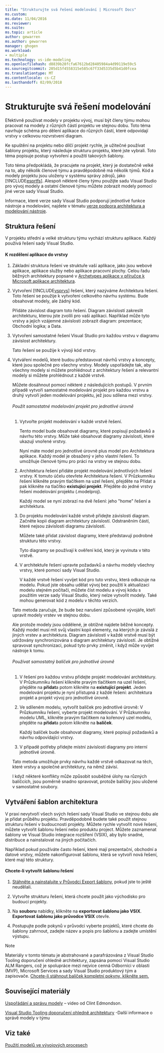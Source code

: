 ```yaml
---
title: "Strukturujte svá řešení modelování | Microsoft Docs"
ms.custom: 
ms.date: 11/04/2016
ms.reviewer: 
ms.suite: 
ms.topic: article
author: gewarren
ms.author: gewarren
manager: ghogen
ms.workload:
- multiple
ms.technology: vs-ide-modeling
ms.openlocfilehash: d8839b28fcfa67612bd28405984a4d99119e59c5
ms.sourcegitcommit: 205d15f4558315e585c67f33d5335d5b41d0fcea
ms.translationtype: MT
ms.contentlocale: cs-CZ
ms.lasthandoff: 02/09/2018
---
```

# <a name="structure-your-modeling-solution"></a>Strukturujte svá řešení modelování
Efektivně používat modely v projektu vývoj, musí být členy týmu mohou pracovat na modely z různých částí projektu ve stejnou dobu. Toto téma navrhuje schéma pro dělení aplikace do různých částí, které odpovídají vrstvy v celkovou rozvrstvení diagram.  
  
 Ke spuštění na projektu nebo dílčí projekt rychle, je užitečné používat šablony projektu, který následuje strukturu projektu, které jste vybrali. Toto téma popisuje postup vytvoření a použití takových šablony.  
  
 Toto téma předpokládá, že pracujete na projekt, který je dostatečně velké na to, aby několik členové týmu a pravděpodobně má několik týmů. Kód a modely projektu jsou uloženy v systému správy zdrojů, jako [!INCLUDE[esprtfs](../code-quality/includes/esprtfs_md.md)]. Alespoň některé členy týmu použijte sadu Visual Studio pro vývoj modely a ostatní členové týmu můžete zobrazit modely pomocí jiné verze sady Visual Studio.  
  
 Informace, které verze sady Visual Studio podporují jednotlivé funkce nástroje a modelování, najdete v tématu [verze podpora architektura a modelování nástroje](../modeling/what-s-new-for-design-in-visual-studio.md#VersionSupport).  
  
## <a name="solution-structure"></a>Struktura řešení  
 V projektu střední a velké strukturu týmu vychází strukturu aplikace. Každý používá řešení sady Visual Studio.  
  
#### <a name="to-divide-an-application-into-layers"></a>K rozdělení aplikace do vrstvy  
  
1.  Základní struktura řešení ve struktuře vaší aplikace, jako jsou webové aplikace, aplikace služby nebo aplikace pracovní plochy. Celou řadu běžných architektury popsané v [Archetypes aplikace v příručce k Microsoft aplikace architektura](http://go.microsoft.com/fwlink/?LinkId=196681).  
  
2.  Vytvoření [!INCLUDE[vsprvs](../code-quality/includes/vsprvs_md.md)] řešení, který nazýváme Architektura řešení. Toto řešení se použije k vytvoření celkového návrhu systému. Bude obsahovat modely, ale žádný kód.  
  
     Přidáte závislost diagram toto řešení. Diagram závislostí zakreslit architekturu, kterou jste zvolili pro vaši aplikaci. Například může tyto vrstvy a jejich vzájemné závislosti zobrazit diagram: prezentace; Obchodní logika; a Data.  
  
4.  Vytvoření samostatné řešení Visual Studio pro každou vrstvu v diagramu závislost architektury.  
  
     Tato řešení se použije k vývoji kód vrstvy.  
  
5.  Vytváření modelů, které budou představovat návrhů vrstvy a koncepty, které jsou společné pro všechny vrstvy. Modely uspořádejte tak, aby všechny modely si můžete prohlédnout z architektury řešení a relevantní modely si můžete prohlédnout z každé vrstvě.  
  
     Můžete dosáhnout pomocí některé z následujících postupů. V prvním případě vytvoří samostatné modelování projekt pro každou vrstvu a druhý vytvoří jeden modelování projektu, jež jsou sdílena mezi vrstvy.  
  
    ###### <a name="to-use-a-separate-modeling-project-for-each-layer"></a>Použít samostatné modelování projekt pro jednotlivé úrovně  
  
    1.  Vytvořte projekt modelování v každé vrstvě řešení.  
  
         Tento model bude obsahovat diagramy, které popisují požadavků a návrhu této vrstvy. Může také obsahovat diagramy závislosti, které ukazují vnořené vrstvy.  
  
         Nyní máte model pro jednotlivé úrovně plus model pro Architektura aplikace. Každý model je obsažený v jeho vlastní řešení. To umožňuje členové týmu pro práci na vrstvy ve stejnou dobu.  
  
    2.  Architektura řešení přidáte projekt modelování jednotlivých řešení vrstvy. K tomuto účelu otevřete Architektura řešení. V Průzkumníku řešení klikněte pravým tlačítkem na uzel řešení, přejděte na Přidat a pak klikněte na tlačítko **existující projekt**. Přejděte do jedné vrstvy řešení modelování projektu (.modelproj).  
  
         Každý model se nyní zobrazí na dvě řešení: jeho "home" řešení a architektura.  
  
    3.  Do projektu modelování každé vrstvě přidejte závislosti diagram. Začněte kopii diagram architektury závislostí. Odstraněním částí, které nejsou závislosti diagramu závislostí.  
  
         Můžete také přidat závislost diagramy, které představují podrobné strukturu této vrstvy.  
  
         Tyto diagramy se používají k ověření kód, který je vyvinuta v této vrstvě.  
  
    4.  V architektuře řešení upravte požadavků a návrhu modely všechny vrstvy, které pomocí sady Visual Studio.  
  
         V každé vrstvě řešení vyvíjet kód pro tuto vrstvu, která odkazuje na modelu. Pokud jste obsahu udělat vývoj bez použití k aktualizaci modelu stejném počítači, můžete číst modelu a vývoj kódu s použitím verze sady Visual Studio, který nelze vytvořit modely. Také mohou generovat kód z modelu v těchto verzích.  
  
     Tato metoda zaručuje, že bude bez narušení způsobené vývojáře, kteří upravit modely vrstev ve stejnou dobu.  
  
     Ale protože modely jsou oddělené, je obtížné najdete běžné koncepty. Každý model musí mít svůj vlastní kopii elementy, na kterých je závislá z jiných vrstev a architektura. Diagram závislostí v každé vrstvě musí být udržovány synchronizována s diagram architektury závislostí. Je obtížné spravovat synchronizaci, pokud tyto prvky změnit, i když může vyvíjet nástroje k tomu.  
  
    ###### <a name="to-use-a-separate-package-for-each-layer"></a>Používat samostatný balíček pro jednotlivé úrovně  
  
    1.  V řešení pro každou vrstvu přidejte projekt modelování architektury. V Průzkumníku řešení klikněte pravým tlačítkem na uzel řešení, přejděte na **přidat**a potom klikněte na **existující projekt**. Jeden modelování projektu je nyní přístupná z každé řešení: architektura projekt a projekt vývoj pro jednotlivé úrovně.  
  
    2.  Ve sdíleném modelu, vytvořit balíček pro jednotlivé úrovně: V Průzkumníku řešení, vyberte projekt modelování. V Průzkumníku modelu UML, klikněte pravým tlačítkem na kořenový uzel modelu, přejděte na **přidat**a potom klikněte na **balíček**.  
  
         Každý balíček bude obsahovat diagramy, které popisují požadavků a návrhu odpovídající vrstvy.  
  
    3.  V případě potřeby přidejte místní závislostí diagramy pro interní jednotlivé úrovně.  
  
     Tato metoda umožňuje prvky návrhu každé vrstvě odkazovat na těch, které vrstvy a společné architektury, na němž závisí.  
  
     I když některé konflikty může způsobit souběžné úlohy na různých balíčcích, jsou poměrně snadno spravovat, protože balíčky jsou uložené v samostatné soubory.
  
## <a name="creating-architecture-templates"></a>Vytváření šablon architektura  
 V praxi nevytvoří všech svých řešení sady Visual Studio ve stejnou dobu ale je přidat průběhu projektu. Pravděpodobně budete také použít stejnou strukturu řešení v budoucnosti projekty.  Můžete rychle vytvořit nové řešení, můžete vytvořit šablonu řešení nebo produktu project. Můžete zaznamenat šablony ve Visual Studio integrace rozšíření (VSIX), aby bylo snadné, distribuce a nainstalovat na jiných počítačích.  
  
 Například pokud používáte často řešení, které mají prezentační, obchodní a datové vrstvy, můžete nakonfigurovat šablonu, která se vytvoří nová řešení, které mají této struktury.  
  
#### <a name="to-create-a-solution-template"></a>Chcete-li vytvořit šablonu řešení  
  
1.  [Stáhněte a nainstalujte v Průvodci Export šablony](http://go.microsoft.com/fwlink/?LinkId=196686), pokud jste to ještě neudělali.  
  
2.  Vytvořte strukturu řešení, která chcete použít jako východisko pro budoucí projekty.  
  
3.  Na **souboru** nabídky, klikněte na **exportovat šablonu jako VSIX**. **Exportovat šablonu jako průvodce VSIX** otevře.  
  
4.  Postupujte podle pokynů v průvodci vyberte projektů, které chcete do šablony zahrnout, zadejte název a popis pro šablonu a zadejte umístění výstupu.  
  
> [!NOTE]
>  Materiály v tomto tématu je abstrahované a parafrázována z Visual Studio Tooling doporučení ohledně architektury, zapsána pomocí Visual Studio ALM Rangers, což je spolupráce mezi nejvíce cenná Odborníci v oblasti (MVP), Microsoft Services a sady Visual Studio produktový tým a zapisovače. [Chcete-li stáhnout balíček kompletní pokyny, klikněte sem.](http://go.microsoft.com/fwlink/?LinkID=191984)  
  
## <a name="related-materials"></a>Související materiály  
 [Uspořádání a správu modely](http://channel9.msdn.com/posts/clinted/UML-with-VS-2010-Part-9-Organizing-and-Managing-Your-Models/) – video od Clint Edmondson.  
  
 [Visual Studio Tooling doporučení ohledně architektury](../modeling/visual-studio-architecture-tooling-guidance.md) -Další informace o správě modely v týmu  
  
## <a name="see-also"></a>Viz také  
 [Použití modelů ve vývojových procesech](../modeling/use-models-in-your-development-process.md)
